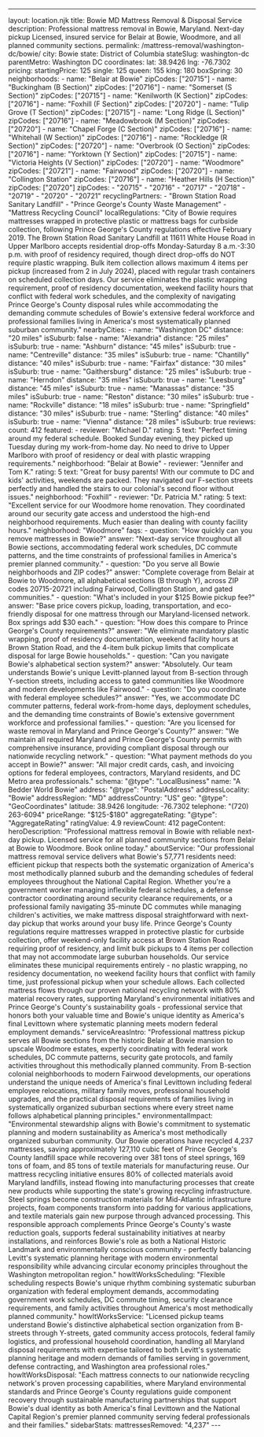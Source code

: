 ---
layout: location.njk
title: Bowie MD Mattress Removal & Disposal Service
description: Professional mattress removal in Bowie, Maryland. Next-day pickup Licensed, insured service for Belair at Bowie, Woodmore, and all planned community sections.
permalink: /mattress-removal/washington-dc/bowie/
city: Bowie state: District of Columbia stateSlug: washington-dc parentMetro: Washington DC coordinates: lat: 38.9426 lng: -76.7302 pricing: startingPrice: 125 single: 125 queen: 155 king: 180 boxSpring: 30 neighborhoods: - name: "Belair at Bowie" zipCodes: ["20715"] - name: "Buckingham (B Section)" zipCodes: ["20716"] - name: "Somerset (S Section)" zipCodes: ["20715"] - name: "Kenilworth (K Section)" zipCodes: ["20716"] - name: "Foxhill (F Section)" zipCodes: ["20720"] - name: "Tulip Grove (T Section)" zipCodes: ["20715"] - name: "Long Ridge (L Section)" zipCodes: ["20716"] - name: "Meadowbrook (M Section)" zipCodes: ["20720"] - name: "Chapel Forge (C Section)" zipCodes: ["20716"] - name: "Whitehall (W Section)" zipCodes: ["20716"] - name: "Rockledge (R Section)" zipCodes: ["20720"] - name: "Overbrook (O Section)" zipCodes: ["20716"] - name: "Yorktown (Y Section)" zipCodes: ["20715"] - name: "Victoria Heights (V Section)" zipCodes: ["20720"] - name: "Woodmore" zipCodes: ["20721"] - name: "Fairwood" zipCodes: ["20720"] - name: "Collington Station" zipCodes: ["20716"] - name: "Heather Hills (H Section)" zipCodes: ["20720"] zipCodes: - "20715" - "20716" - "20717" - "20718" - "20719" - "20720" - "20721" recyclingPartners: - "Brown Station Road Sanitary Landfill" - "Prince George's County Waste Management" - "Mattress Recycling Council" localRegulations: "City of Bowie requires mattresses wrapped in protective plastic or mattress bags for curbside collection, following Prince George's County regulations effective February 2019. The Brown Station Road Sanitary Landfill at 11611 White House Road in Upper Marlboro accepts residential drop-offs Monday-Saturday 8 a.m.-3:30 p.m. with proof of residency required, though direct drop-offs do NOT require plastic wrapping. Bulk item collection allows maximum 4 items per pickup (increased from 2 in July 2024), placed with regular trash containers on scheduled collection days. Our service eliminates the plastic wrapping requirement, proof of residency documentation, weekend facility hours that conflict with federal work schedules, and the complexity of navigating Prince George's County disposal rules while accommodating the demanding commute schedules of Bowie's extensive federal workforce and professional families living in America's most systematically planned suburban community." nearbyCities: - name: "Washington DC" distance: "20 miles" isSuburb: false - name: "Alexandria" distance: "25 miles" isSuburb: true - name: "Ashburn" distance: "45 miles" isSuburb: true - name: "Centreville" distance: "35 miles" isSuburb: true - name: "Chantilly" distance: "40 miles" isSuburb: true - name: "Fairfax" distance: "30 miles" isSuburb: true - name: "Gaithersburg" distance: "25 miles" isSuburb: true - name: "Herndon" distance: "35 miles" isSuburb: true - name: "Leesburg" distance: "45 miles" isSuburb: true - name: "Manassas" distance: "35 miles" isSuburb: true - name: "Reston" distance: "30 miles" isSuburb: true - name: "Rockville" distance: "18 miles" isSuburb: true - name: "Springfield" distance: "30 miles" isSuburb: true - name: "Sterling" distance: "40 miles" isSuburb: true - name: "Vienna" distance: "28 miles" isSuburb: true reviews: count: 412 featured: - reviewer: "Michael D." rating: 5 text: "Perfect timing around my federal schedule. Booked Sunday evening, they picked up Tuesday during my work-from-home day. No need to drive to Upper Marlboro with proof of residency or deal with plastic wrapping requirements." neighborhood: "Belair at Bowie" - reviewer: "Jennifer and Tom K." rating: 5 text: "Great for busy parents! With our commute to DC and kids' activities, weekends are packed. They navigated our F-section streets perfectly and handled the stairs to our colonial's second floor without issues." neighborhood: "Foxhill" - reviewer: "Dr. Patricia M." rating: 5 text: "Excellent service for our Woodmore home renovation. They coordinated around our security gate access and understood the high-end neighborhood requirements. Much easier than dealing with county facility hours." neighborhood: "Woodmore" faqs: - question: "How quickly can you remove mattresses in Bowie?" answer: "Next-day service throughout all Bowie sections, accommodating federal work schedules, DC commute patterns, and the time constraints of professional families in America's premier planned community." - question: "Do you serve all Bowie neighborhoods and ZIP codes?" answer: "Complete coverage from Belair at Bowie to Woodmore, all alphabetical sections (B through Y), across ZIP codes 20715-20721 including Fairwood, Collington Station, and gated communities." - question: "What's included in your $125 Bowie pickup fee?" answer: "Base price covers pickup, loading, transportation, and eco-friendly disposal for one mattress through our Maryland-licensed network. Box springs add $30 each." - question: "How does this compare to Prince George's County requirements?" answer: "We eliminate mandatory plastic wrapping, proof of residency documentation, weekend facility hours at Brown Station Road, and the 4-item bulk pickup limits that complicate disposal for large Bowie households." - question: "Can you navigate Bowie's alphabetical section system?" answer: "Absolutely. Our team understands Bowie's unique Levitt-planned layout from B-section through Y-section streets, including access to gated communities like Woodmore and modern developments like Fairwood." - question: "Do you coordinate with federal employee schedules?" answer: "Yes, we accommodate DC commuter patterns, federal work-from-home days, deployment schedules, and the demanding time constraints of Bowie's extensive government workforce and professional families." - question: "Are you licensed for waste removal in Maryland and Prince George's County?" answer: "We maintain all required Maryland and Prince George's County permits with comprehensive insurance, providing compliant disposal through our nationwide recycling network." - question: "What payment methods do you accept in Bowie?" answer: "All major credit cards, cash, and invoicing options for federal employees, contractors, Maryland residents, and DC Metro area professionals." schema: "@type": "LocalBusiness" name: "A Bedder World Bowie" address: "@type": "PostalAddress" addressLocality: "Bowie" addressRegion: "MD" addressCountry: "US" geo: "@type": "GeoCoordinates" latitude: 38.9426 longitude: -76.7302 telephone: "(720) 263-6094" priceRange: "$125-$180" aggregateRating: "@type": "AggregateRating" ratingValue: 4.9 reviewCount: 412 pageContent: heroDescription: "Professional mattress removal in Bowie with reliable next-day pickup. Licensed service for all planned community sections from Belair at Bowie to Woodmore. Book online today." aboutService: "Our professional mattress removal service delivers what Bowie's 57,771 residents need: efficient pickup that respects both the systematic organization of America's most methodically planned suburb and the demanding schedules of federal employees throughout the National Capital Region. Whether you're a government worker managing inflexible federal schedules, a defense contractor coordinating around security clearance requirements, or a professional family navigating 35-minute DC commutes while managing children's activities, we make mattress disposal straightforward with next-day pickup that works around your busy life. Prince George's County regulations require mattresses wrapped in protective plastic for curbside collection, offer weekend-only facility access at Brown Station Road requiring proof of residency, and limit bulk pickups to 4 items per collection that may not accommodate large suburban households. Our service eliminates these municipal requirements entirely - no plastic wrapping, no residency documentation, no weekend facility hours that conflict with family time, just professional pickup when your schedule allows. Each collected mattress flows through our proven national recycling network with 80% material recovery rates, supporting Maryland's environmental initiatives and Prince George's County's sustainability goals - professional service that honors both your valuable time and Bowie's unique identity as America's final Levittown where systematic planning meets modern federal employment demands." serviceAreasIntro: "Professional mattress pickup serves all Bowie sections from the historic Belair at Bowie mansion to upscale Woodmore estates, expertly coordinating with federal work schedules, DC commute patterns, security gate protocols, and family activities throughout this methodically planned community. From B-section colonial neighborhoods to modern Fairwood developments, our operations understand the unique needs of America's final Levittown including federal employee relocations, military family moves, professional household upgrades, and the practical disposal requirements of families living in systematically organized suburban sections where every street name follows alphabetical planning principles." environmentalImpact: "Environmental stewardship aligns with Bowie's commitment to systematic planning and modern sustainability as America's most methodically organized suburban community. Our Bowie operations have recycled 4,237 mattresses, saving approximately 127,110 cubic feet of Prince George's County landfill space while recovering over 381 tons of steel springs, 169 tons of foam, and 85 tons of textile materials for manufacturing reuse. Our mattress recycling initiative ensures 80% of collected materials avoid Maryland landfills, instead flowing into manufacturing processes that create new products while supporting the state's growing recycling infrastructure. Steel springs become construction materials for Mid-Atlantic infrastructure projects, foam components transform into padding for various applications, and textile materials gain new purpose through advanced processing. This responsible approach complements Prince George's County's waste reduction goals, supports federal sustainability initiatives at nearby installations, and reinforces Bowie's role as both a National Historic Landmark and environmentally conscious community - perfectly balancing Levitt's systematic planning heritage with modern environmental responsibility while advancing circular economy principles throughout the Washington metropolitan region." howItWorksScheduling: "Flexible scheduling respects Bowie's unique rhythm combining systematic suburban organization with federal employment demands, accommodating government work schedules, DC commute timing, security clearance requirements, and family activities throughout America's most methodically planned community." howItWorksService: "Licensed pickup teams understand Bowie's distinctive alphabetical section organization from B-streets through Y-streets, gated community access protocols, federal family logistics, and professional household coordination, handling all Maryland disposal requirements with expertise tailored to both Levitt's systematic planning heritage and modern demands of families serving in government, defense contracting, and Washington area professional roles." howItWorksDisposal: "Each mattress connects to our nationwide recycling network's proven processing capabilities, where Maryland environmental standards and Prince George's County regulations guide component recovery through sustainable manufacturing partnerships that support Bowie's dual identity as both America's final Levittown and the National Capital Region's premier planned community serving federal professionals and their families." sidebarStats: mattressesRemoved: "4,237" ---